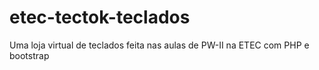 # etec-tectok-teclados
Uma loja virtual de teclados feita nas aulas de PW-II na ETEC com PHP e bootstrap
